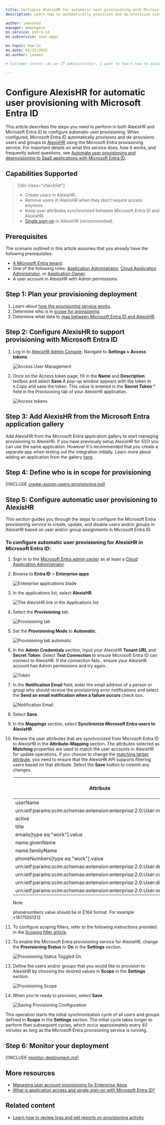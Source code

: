 ```yaml
---
title: Configure AlexisHR for automatic user provisioning with Microsoft Entra ID
description: Learn how to automatically provision and de-provision user accounts from Microsoft Entra ID to AlexisHR.

author: jeevansd
manager: pmwongera
ms.service: entra-id
ms.subservice: saas-apps

ms.topic: how-to
ms.date: 03/25/2025
ms.author: jeedes

# Customer intent: As an IT administrator, I want to learn how to automatically provision and deprovision user accounts from Microsoft Entra ID to AlexisHR so that I can streamline the user management process and ensure that users have the appropriate access to AlexisHR.

---
```


# Configure AlexisHR for automatic user provisioning with Microsoft Entra ID

This article describes the steps you need to perform in both AlexisHR and Microsoft Entra ID to configure automatic user provisioning. When configured, Microsoft Entra ID automatically provisions and de-provisions users and groups to [AlexisHR](https://alexishr.com/) using the Microsoft Entra provisioning service. For important details on what this service does, how it works, and frequently asked questions, see [Automate user provisioning and deprovisioning to SaaS applications with Microsoft Entra ID](~/identity/app-provisioning/user-provisioning.md). 


## Capabilities Supported
> [!div class="checklist"]
> * Create users in AlexisHR.
> * Remove users in AlexisHR when they don't require access anymore.
> * Keep user attributes synchronized between Microsoft Entra ID and AlexisHR.
> * [Single sign-on](alexishr-tutorial.md) to AlexisHR (recommended).

## Prerequisites

The scenario outlined in this article assumes that you already have the following prerequisites:

* [A Microsoft Entra tenant](~/identity-platform/quickstart-create-new-tenant.md). 
* One of the following roles: [Application Administrator](/entra/identity/role-based-access-control/permissions-reference#application-administrator), [Cloud Application Administrator](/entra/identity/role-based-access-control/permissions-reference#cloud-application-administrator), or [Application Owner](/entra/fundamentals/users-default-permissions#owned-enterprise-applications).
* A user account in AlexisHR with Admin permissions.


## Step 1: Plan your provisioning deployment
1. Learn about [how the provisioning service works](~/identity/app-provisioning/user-provisioning.md).
1. Determine who is in [scope for provisioning](~/identity/app-provisioning/define-conditional-rules-for-provisioning-user-accounts.md).
1. Determine what data to [map between Microsoft Entra ID and AlexisHR](~/identity/app-provisioning/customize-application-attributes.md). 

<a name='step-2-configure-alexishr-to-support-provisioning-with-azure-ad'></a>

## Step 2: Configure AlexisHR to support provisioning with Microsoft Entra ID

1. Log in to [AlexisHR Admin Console](https://app.alexishr.com/login/). Navigate to **Settings > Access tokens**.

	![Access User Management](media/alexishr-provisioning-tutorial/login.png)

1. Once on the Access token page, fill in the **Name** and **Description** textbox and select **Save**.A pop-up window appears with the token in it.Copy and save the token. This value is entered in the **Secret Token** * field in the Provisioning tab of your AlexisHR application.

	![Access tokens](media/alexishr-provisioning-tutorial/token.png)

<a name='step-3-add-alexishr-from-the-azure-ad-application-gallery'></a>

## Step 3: Add AlexisHR from the Microsoft Entra application gallery

Add AlexisHR from the Microsoft Entra application gallery to start managing provisioning to AlexisHR. If you have previously setup AlexisHR for SSO you can use the same application. However it's recommended that you create a separate app when testing out the integration initially. Learn more about adding an application from the gallery [here](~/identity/enterprise-apps/add-application-portal.md). 

## Step 4: Define who is in scope for provisioning 

[!INCLUDE [create-assign-users-provisioning.md](~/identity/saas-apps/includes/create-assign-users-provisioning.md)]

## Step 5: Configure automatic user provisioning to AlexisHR 

This section guides you through the steps to configure the Microsoft Entra provisioning service to create, update, and disable users and/or groups in AlexisHR based on user and/or group assignments in Microsoft Entra ID.

<a name='to-configure-automatic-user-provisioning-for-alexishr-in-azure-ad'></a>

### To configure automatic user provisioning for AlexisHR in Microsoft Entra ID:

1. Sign in to the [Microsoft Entra admin center](https://entra.microsoft.com) as at least a [Cloud Application Administrator](~/identity/role-based-access-control/permissions-reference.md#cloud-application-administrator).
1. Browse to **Entra ID** > **Enterprise apps**

	![Enterprise applications blade](common/enterprise-applications.png)

1. In the applications list, select **AlexisHR**.

	![The AlexisHR link in the Applications list](common/all-applications.png)

1. Select the **Provisioning** tab.

	![Provisioning tab](common/provisioning.png)

1. Set the **Provisioning Mode** to **Automatic**.

	![Provisioning tab automatic](common/provisioning-automatic.png)

1. In the **Admin Credentials** section, input your AlexisHR **Tenant URL** and **Secret Token**. Select **Test Connection** to ensure Microsoft Entra ID can connect to AlexisHR. If the connection fails , ensure your AlexisHR account has Admin permissions and try again.

	![Token](common/provisioning-testconnection-tenanturltoken.png)

1. In the **Notification Email** field, enter the email address of a person or group who should receive the provisioning error notifications and select the **Send an email notification when a failure occurs** check box.

	![Notification Email](common/provisioning-notification-email.png)

1. Select **Save**.

1. In the **Mappings** section, select **Synchronize Microsoft Entra users to AlexisHR**.

1. Review the user attributes that are synchronized from Microsoft Entra ID to AlexisHR in the **Attribute-Mapping** section. The attributes selected as **Matching** properties are used to match the user accounts in AlexisHR for update operations. If you choose to change the [matching target attribute](~/identity/app-provisioning/customize-application-attributes.md), you need to ensure that the AlexisHR API supports filtering users based on that attribute. Select the **Save** button to commit any changes.

   |Attribute|Type|Supported for filtering|Required by AlexisHR
   |---|---|---|---|
   |userName|String|&check;|&check;
   |urn:ietf:params:scim:schemas:extension:enterprise:2.0:User:manager|Reference||
   |active|Boolean||&check;
   |title|String||
   |emails[type eq "work"].value|String||&check;
   |name.givenName|String||&check;
   |name.familyName|String||&check;
   |phoneNumbers[type eq "work"].value|String||&check;
   |urn:ietf:params:scim:schemas:extension:enterprise:2.0:User:department|String||
   |urn:ietf:params:scim:schemas:extension:enterprise:2.0:User:costCenter|String||
   |urn:ietf:params:scim:schemas:extension:enterprise:2.0:User:division|String||
   |urn:ietf:params:scim:schemas:extension:enterprise:2.0:User:organization|String||

	> [!NOTE]
	> phonenumbers value should be in E164 format. For example +16175551212

1. To configure scoping filters, refer to the following instructions provided in the [Scoping filter  article](~/identity/app-provisioning/define-conditional-rules-for-provisioning-user-accounts.md).

1. To enable the Microsoft Entra provisioning service for AlexisHR, change the **Provisioning Status** to **On** in the **Settings** section.

	![Provisioning Status Toggled On](common/provisioning-toggle-on.png)

1. Define the users and/or groups that you would like to provision to AlexisHR by choosing the desired values in **Scope** in the **Settings** section.

	![Provisioning Scope](common/provisioning-scope.png)

1. When you're ready to provision, select **Save**.

	![Saving Provisioning Configuration](common/provisioning-configuration-save.png)

This operation starts the initial synchronization cycle of all users and groups defined in **Scope** in the **Settings** section. The initial cycle takes longer to perform than subsequent cycles, which occur approximately every 40 minutes as long as the Microsoft Entra provisioning service is running. 

## Step 6: Monitor your deployment

[!INCLUDE [monitor-deployment.md](~/identity/saas-apps/includes/monitor-deployment.md)]

## More resources

* [Managing user account provisioning for Enterprise Apps](~/identity/app-provisioning/configure-automatic-user-provisioning-portal.md)
* [What is application access and single sign-on with Microsoft Entra ID?](~/identity/enterprise-apps/what-is-single-sign-on.md)

## Related content

* [Learn how to review logs and get reports on provisioning activity](~/identity/app-provisioning/check-status-user-account-provisioning.md)
